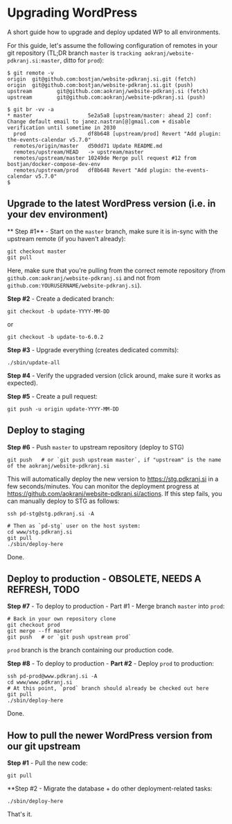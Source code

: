 # Upgrading WordPress

A short guide how to upgrade and deploy updated WP to all environments.

For this guide, let's assume the following configuration of remotes in your git repository (TL;DR branch `master` is `tracking aokranj/website-pdkranj.si:master`, ditto for `prod`):
```
$ git remote -v
origin  git@github.com:bostjan/website-pdkranj.si.git (fetch)
origin  git@github.com:bostjan/website-pdkranj.si.git (push)
upstream        git@github.com:aokranj/website-pdkranj.si (fetch)
upstream        git@github.com:aokranj/website-pdkranj.si (push)

$ git br -vv -a
* master                  5e2a5a8 [upstream/master: ahead 2] conf: Change default email to janez.nastran[@]gmail.com + disable verification until sometime in 2030
  prod                    df8b648 [upstream/prod] Revert "Add plugin: the-events-calendar v5.7.0"
  remotes/origin/master   d50dd71 Update README.md
  remotes/upstream/HEAD   -> upstream/master
  remotes/upstream/master 10249de Merge pull request #12 from bostjan/docker-compose-dev-env
  remotes/upstream/prod   df8b648 Revert "Add plugin: the-events-calendar v5.7.0"
$
```



## Upgrade to the latest WordPress version (i.e. in your dev environment)

** Step #1** - Start on the `master` branch, make sure it is in-sync with the upstream remote (if you haven't already):
```
git checkout master
git pull
```
Here, make sure that you're pulling from the correct remote repository
(from `github.com:aokranj/website-pdkranj.si` and not from `github.com:YOURUSERNAME/website-pdkranj.si`).

**Step #2** - Create a dedicated branch:
```
git checkout -b update-YYYY-MM-DD
```
or 
```
git checkout -b update-to-6.0.2
```

**Step #3** - Upgrade everything (creates dedicated commits):
```
./sbin/update-all
```

**Step #4** - Verify the upgraded version (click around, make sure it works as expected).


**Step #5** - Create a pull request:
```
git push -u origin update-YYYY-MM-DD
```



## Deploy to staging

**Step #6** - Push `master` to upstream repository (deploy to STG)
```
git push   # or `git push upstream master`, if "upstream" is the name of the aokranj/website-pdkranj.si
```
This will automatically deploy the new version to https://stg.pdkranj.si in a few seconds/minutes.
You can monitor the deployment progress at https://github.com/aokranj/website-pdkranj.si/actions.
If this step fails, you can manually deploy to STG as follows:
```
ssh pd-stg@stg.pdkranj.si -A

# Then as `pd-stg` user on the host system:
cd www/stg.pdkranj.si
git pull
./sbin/deploy-here
```
Done.



## Deploy to production - OBSOLETE, NEEDS A REFRESH, TODO

**Step #7** - To deploy to production - Part #1 - Merge branch `master` into `prod`:
```
# Back in your own repository clone
git checkout prod
git merge --ff master
git push   # or `git push upstream prod`
```
`prod` branch is the branch containing our production code.

**Step #8** - To deploy to production - **Part #2** - Deploy `prod` to production:
```
ssh pd-prod@www.pdkranj.si -A
cd www/www.pdkranj.si
# At this point, `prod` branch should already be checked out here
git pull
./sbin/deploy-here
```
Done.



## How to pull the newer WordPress version from our git upstream

**Step #1** - Pull the new code:
```
git pull
```

**Step #2 - Migrate the database + do other deployment-related tasks:
```
./sbin/deploy-here
```
That's it.
